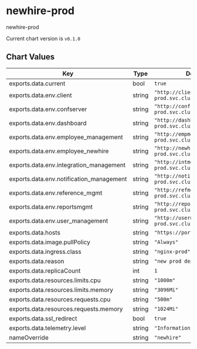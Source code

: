 newhire-prod
============
newhire-prod

Current chart version is `v0.1.0`





## Chart Values

| Key | Type | Default | Description |
|-----|------|---------|-------------|
| exports.data.current | bool | `true` |  |
| exports.data.env.client | string | `"http://client.backend-prod.svc.cluster.local:8802"` |  |
| exports.data.env.confserver | string | `"http://confserver.backend-prod.svc.cluster.local:4000"` |  |
| exports.data.env.dashboard | string | `"http://dashboard.backend-prod.svc.cluster.local:8808"` |  |
| exports.data.env.employee_management | string | `"http://empmgmt.backend-prod.svc.cluster.local:8803"` |  |
| exports.data.env.employee_newhire | string | `"http://newhire.backend-prod.svc.cluster.local:8806"` |  |
| exports.data.env.integration_management | string | `"http://intmgmt.backend-prod.svc.cluster.local:8810"` |  |
| exports.data.env.notification_management | string | `"http://notifymgmt.backend-prod.svc.cluster.local:8807"` |  |
| exports.data.env.reference_mgmt | string | `"http://refmgmt.backend-prod.svc.cluster.local:8804"` |  |
| exports.data.env.reportsmgmt | string | `"http://reportsmgmt.backend-prod.svc.cluster.local:8812"` |  |
| exports.data.env.user_management | string | `"http://usermgmt.backend-prod.svc.cluster.local:8801"` |  |
| exports.data.hosts | string | `"https://portal.mybbsi.com"` |  |
| exports.data.image.pullPolicy | string | `"Always"` |  |
| exports.data.ingress.class | string | `"nginx-prod"` |  |
| exports.data.reason | string | `"new prod deploy"` |  |
| exports.data.replicaCount | int | `1` |  |
| exports.data.resources.limits.cpu | string | `"1000m"` |  |
| exports.data.resources.limits.memory | string | `"3096Mi"` |  |
| exports.data.resources.requests.cpu | string | `"500m"` |  |
| exports.data.resources.requests.memory | string | `"1024Mi"` |  |
| exports.data.ssl_redirect | bool | `true` |  |
| exports.data.telemetry.level | string | `"Information"` |  |
| nameOverride | string | `"newhire"` |  |

